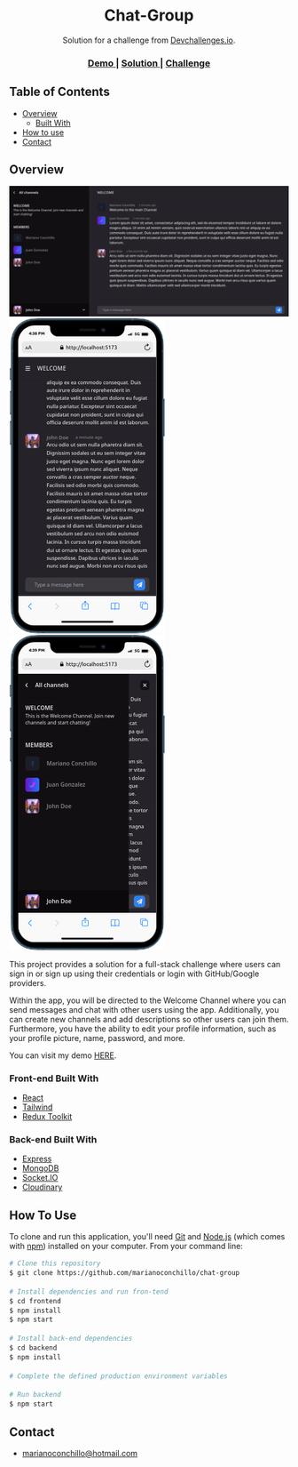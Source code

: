 <!-- Please update value in the {}  -->

<h1 align="center">Chat-Group</h1>

<div align="center">
   Solution for a challenge from  <a href="http://devchallenges.io" target="_blank">Devchallenges.io</a>.
</div>

<div align="center">
  <h3>
    <a href="https://chat-group-ten.vercel.app/login">
      Demo
    </a>
    <span> | </span>
    <a href="https://github.com/marianoconchillo/chat-group">
      Solution
    </a>
    <span> | </span>
    <a href="https://devchallenges.io/challenges/UgCqszKR7Q7oqb4kRfI0">
      Challenge
    </a>
  </h3>
</div>

<!-- TABLE OF CONTENTS -->

## Table of Contents

-   [Overview](#overview)
    -   [Built With](#built-with)
-   [How to use](#how-to-use)
-   [Contact](#contact)

<!-- OVERVIEW -->

## Overview

![screenshot](/images/welcome.png)
![screenshot](/images/mobile-welcome.png)
![screenshot](/images/side-navigation.png)

This project provides a solution for a full-stack challenge where users can sign in or sign up using their credentials or login with GitHub/Google providers.

Within the app, you will be directed to the Welcome Channel where you can send messages and chat with other users using the app. Additionally, you can create new channels and add descriptions so other users can join them. Furthermore, you have the ability to edit your profile information, such as your profile picture, name, password, and more.

You can visit my demo [HERE](https://chat-group-ten.vercel.app/login).

### Front-end Built With

-   [React](https://reactjs.org/)
-   [Tailwind](https://tailwindcss.com/)
-   [Redux Toolkit](https://redux-toolkit.js.org/)

### Back-end Built With

-   [Express](https://expressjs.com/es/)
-   [MongoDB](https://www.mongodb.com/)
-   [Socket.IO](https://socket.io/)
-   [Cloudinary](https://cloudinary.com/)

## How To Use

To clone and run this application, you'll need [Git](https://git-scm.com) and [Node.js](https://nodejs.org/en/download/) (which comes with [npm](http://npmjs.com)) installed on your computer. From your command line:

```bash
# Clone this repository
$ git clone https://github.com/marianoconchillo/chat-group

# Install dependencies and run fron-tend
$ cd frontend
$ npm install
$ npm start

# Install back-end dependencies
$ cd backend
$ npm install

# Complete the defined production environment variables

# Run backend
$ npm start
```

## Contact

-   marianoconchillo@hotmail.com
